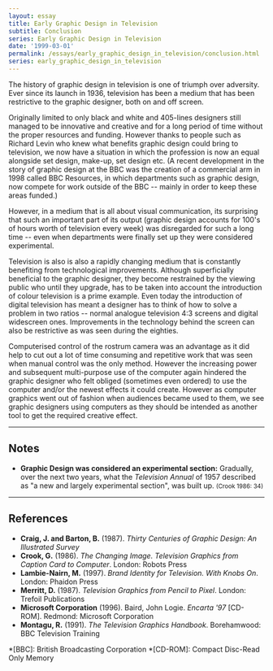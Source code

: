 ```yaml
---
layout: essay
title: Early Graphic Design in Television
subtitle: Conclusion
series: Early Graphic Design in Television
date: '1999-03-01'
permalink: /essays/early_graphic_design_in_television/conclusion.html
series: early_graphic_design_in_television
---
```

The history of graphic design in television is one of triumph over adversity. Ever since its launch in 1936, television has been a medium that has been restrictive to the graphic designer, both on and off screen.

Originally limited to only black and white and 405-lines designers still managed to be innovative and creative and for a long period of time without the proper resources and funding. However thanks to people such as Richard Levin who knew what benefits graphic design could bring to television, we now have a situation in which the profession is now an equal alongside set design, make-up, set design etc. (A recent development in the story of graphic design at the BBC was the creation of a commercial arm in 1998 called BBC Resources, in which departments such as graphic design, now compete for work outside of the BBC -- mainly in order to keep these areas funded.)

However, in a medium that is all about visual communication, its surprising that such an important part of its output (graphic design accounts for 100's of hours worth of television every week) was disregarded for such a long time -- even when departments were finally set up they were considered experimental.

Television is also is also a rapidly changing medium that is constantly benefiting from technological improvements. Although superficially beneficial to the graphic designer, they become restrained by the viewing public who until they upgrade, has to be taken into account the introduction of colour television is a prime example. Even today the introduction of digital television has meant a designer has to think of how to solve a problem in two ratios -- normal analogue television 4:3 screens and digital widescreen ones. Improvements in the technology behind the screen can also be restrictive as was seen during the eighties.

Computerised control of the rostrum camera was an advantage as it did help to cut out a lot of time consuming and repetitive work that was seen when manual control was the only method. However the increasing power and subsequent multi-purpose use of the computer again hindered the graphic designer who felt obliged (sometimes even ordered) to use the computer and/or the newest effects it could create. However as computer graphics went out of fashion when audiences became used to them, we see graphic designers using computers as they should be intended as another tool to get the required creative effect.

* * *

## Notes
  * **Graphic Design was considered an experimental section:** Gradually, over the next two years, what the <cite>Television Annual</cite> of 1957 described as "a new and largely experimental section", was built up. <small>(Crook 1986: 34)</small>

* * *

## References
  * **Craig, J. and Barton, B.** (1987). <cite>Thirty Centuries of Graphic Design: An Illustrated Survey</cite>
  * **Crook, G.** (1986). <cite>The Changing Image. Television Graphics from Caption Card to Computer</cite>. London: Robots Press
  * **Lambie-Nairn, M.** (1997). <cite>Brand Identity for Television. With Knobs On</cite>. London: Phaidon Press
  * **Merritt, D.** (1987). <cite>Television Graphics from Pencil to Pixel</cite>. London: Trefoil Publications
  * **Microsoft Corporation** (1996). Baird, John Logie. <cite>Encarta '97</cite> [CD-ROM]. Redmond: Microsoft Corporation
  * **Montagu, R.** (1991). <cite>The Television Graphics Handbook</cite>. Borehamwood: BBC Television Training

*[BBC]: British Broadcasting Corporation
*[CD-ROM]: Compact Disc-Read Only Memory
